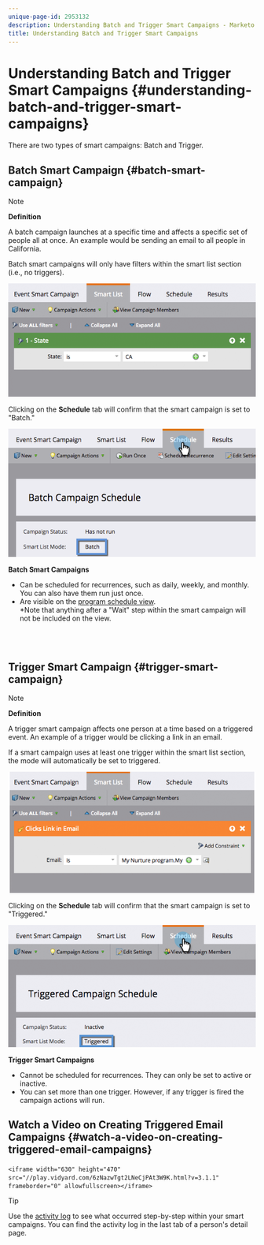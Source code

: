 ```yaml
---
unique-page-id: 2953132
description: Understanding Batch and Trigger Smart Campaigns - Marketo Docs - Product Documentation
title: Understanding Batch and Trigger Smart Campaigns
---
```


# Understanding Batch and Trigger Smart Campaigns {#understanding-batch-and-trigger-smart-campaigns}

There are two types of smart campaigns: Batch and Trigger.

## Batch Smart Campaign {#batch-smart-campaign}

>[!NOTE]
>
>**Definition**
>
>A batch campaign launches at a specific time and affects a specific set of people all at once. An example would be sending an email to all people in California.

Batch smart campaigns will only have filters within the smart list section (i.e., no triggers).

![](assets/batch-filter.png)

Clicking on the **Schedule** tab will confirm that the smart campaign is set to "Batch."

![](assets/batch-c4.png)

**Batch Smart Campaigns**

* Can be scheduled for recurrences, such as daily, weekly, and monthly. You can also have them run just once.
* Are visible on the [program schedule view](../../../../product-docs/core-marketo-concepts/programs/program-schedule-view/navigating-the-program-schedule-view.md).   
  &#42;Note that anything after a "Wait" step within the smart campaign will not be included on the view.

<br>&nbsp;

## Trigger Smart Campaign {#trigger-smart-campaign}

>[!NOTE]
>
>**Definition**
>
>A trigger smart campaign affects one person at a time based on a triggered event. An example of a trigger would be clicking a link in an email.

If a smart campaign uses at least one trigger within the smart list section, the mode will automatically be set to triggered.

![](assets/trigger.png)

Clicking on the **Schedule** tab will confirm that the smart campaign is set to "Triggered."

![](assets/trigger2.png)

**Trigger Smart Campaigns**

* Cannot be scheduled for recurrences. They can only be set to active or inactive.
* You can set more than one trigger. However, if any trigger is fired the campaign actions will run.

## Watch a Video on Creating Triggered Email Campaigns {#watch-a-video-on-creating-triggered-email-campaigns}

`<iframe width="630" height="470" src="//play.vidyard.com/6zNazwTgt2LNeCjPAt3W9K.html?v=3.1.1" frameborder="0" allowfullscreen></iframe>` 

>[!TIP]
>
>Use the [activity log](../../../../product-docs/core-marketo-concepts/smart-lists-and-static-lists/managing-people-in-smart-lists/locate-the-activity-log-for-a-person.md) to see what occurred step-by-step within your smart campaigns. You can find the activity log in the last tab of a person's detail page.

